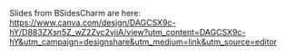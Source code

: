 Slides from BSidesCharm are here: https://www.canva.com/design/DAGCSX9c-hY/D883ZXsn5Z_wZ2Zvc2vjjA/view?utm_content=DAGCSX9c-hY&utm_campaign=designshare&utm_medium=link&utm_source=editor
